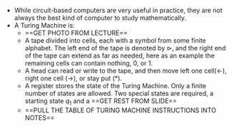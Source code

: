 - While circuit-based computers are very useful in practice, they are not always the best kind of computer to study mathematically. 
- A Turing Machine is:
	- ==GET PHOTO FROM LECTURE==
	- A tape divided into cells, each with a symbol from some finite alphabet. The left end of the tape is denoted by $\triangleright$, and the right end of the tape can extend as far as needed, here as an example the remaining cells can contain nothing, 0, or 1. 
	- A head can read or write to the tape, and then move left one cell$(\leftarrow)$, right one cell $(\rightarrow)$, or stay put $(*)$. 
	- A register stores the state of the Turing Machine. Only a finite number of states are allowed. Two special states are required, a starting state $q_1$ and a ==GET REST FROM SLIDE==
	- ==PULL THE TABLE OF TURING MACHINE INSTRUCTIONS INTO NOTES==